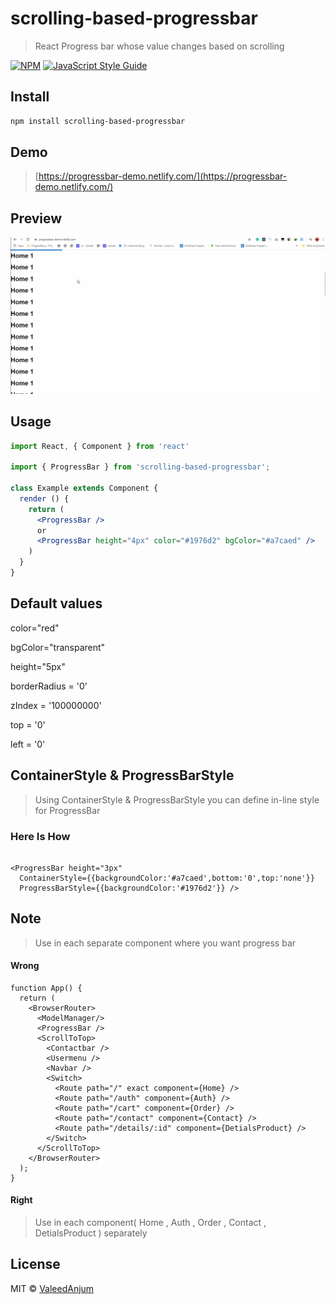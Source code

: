 # scrolling-based-progressbar

> React Progress bar whose value changes based on scrolling

[![NPM](https://img.shields.io/npm/v/scrolling-based-progressbar.svg)](https://www.npmjs.com/package/scrolling-based-progressbar) [![JavaScript Style Guide](https://img.shields.io/badge/code_style-standard-brightgreen.svg)](https://standardjs.com)

## Install

```bash
npm install scrolling-based-progressbar
```

## Demo

> [https://progressbar-demo.netlify.com/](https://progressbar-demo.netlify.com/)

## Preview

[![Demo Preview](https://github.com/ValeedAnjum/scrolling-based-progressbar-demo/blob/master/public/Anjum.gif?raw=true)](https://progressbar-demo.netlify.com/)

## Usage

```jsx
import React, { Component } from 'react'

import { ProgressBar } from 'scrolling-based-progressbar';

class Example extends Component {
  render () {
    return (
      <ProgressBar /> 
      or
      <ProgressBar height="4px" color="#1976d2" bgColor="#a7caed" />
    )
  }
}
```
## Default values

color="red"

bgColor="transparent"

height="5px"

borderRadius = '0'

zIndex = '100000000'

top = '0'

left = '0'


## ContainerStyle & ProgressBarStyle

> Using ContainerStyle & ProgressBarStyle you can define in-line style for ProgressBar

### Here Is How

```

<ProgressBar height="3px"
  ContainerStyle={{backgroundColor:'#a7caed',bottom:'0',top:'none'}} 
  ProgressBarStyle={{backgroundColor:'#1976d2'}} />

```

## Note 
> Use <ProgressBar /> in each separate component where you want progress bar

#### Wrong
```
function App() {
  return (
    <BrowserRouter>
      <ModelManager/>
      <ProgressBar />
      <ScrollToTop>
        <Contactbar />
        <Usermenu />
        <Navbar />
        <Switch>
          <Route path="/" exact component={Home} />
          <Route path="/auth" component={Auth} />
          <Route path="/cart" component={Order} />
          <Route path="/contact" component={Contact} />
          <Route path="/details/:id" component={DetialsProduct} />
        </Switch>
      </ScrollToTop>
    </BrowserRouter>
  );
}
```
#### Right


>Use <ProgressBar /> in each component( Home , Auth , Order , Contact , DetialsProduct ) separately


## License

MIT © [ValeedAnjum](https://github.com/ValeedAnjum)
